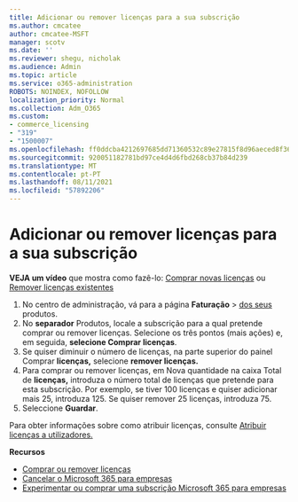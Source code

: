 ```yaml
---
title: Adicionar ou remover licenças para a sua subscrição
ms.author: cmcatee
author: cmcatee-MSFT
manager: scotv
ms.date: ''
ms.reviewer: shegu, nicholak
ms.audience: Admin
ms.topic: article
ms.service: o365-administration
ROBOTS: NOINDEX, NOFOLLOW
localization_priority: Normal
ms.collection: Adm_O365
ms.custom:
- commerce_licensing
- "319"
- "1500007"
ms.openlocfilehash: ff0ddcba4212697685dd71360532c89e27815f8d96aeced8f36c7416bdbebf64
ms.sourcegitcommit: 920051182781bd97ce4d4d6fbd268cb37b84d239
ms.translationtype: MT
ms.contentlocale: pt-PT
ms.lasthandoff: 08/11/2021
ms.locfileid: "57892206"
---
```

# <a name="add-or-remove-licenses-for-your-subscription"></a>Adicionar ou remover licenças para a sua subscrição

**VEJA um vídeo** que mostra como fazê-lo: [Comprar novas licenças](https://go.microsoft.com/fwlink/p/?linkid=2154857) ou [Remover licenças existentes](https://go.microsoft.com/fwlink/p/?linkid=2154938)

1. No centro de administração, vá para a página **Faturação**  >  [dos seus](https://go.microsoft.com/fwlink/p/?linkid=842054) produtos.
2. No **separador** Produtos, locale a subscrição para a qual pretende comprar ou remover licenças. Selecione os três pontos (mais ações) e, em seguida, **selecione Comprar licenças**.
3. Se quiser diminuir o número de licenças, na parte superior do painel Comprar **licenças,** selecione **remover licenças.**
4. Para comprar ou remover  licenças, em Nova quantidade na caixa Total de **licenças,** introduza o número total de licenças que pretende para esta subscrição. Por exemplo, se tiver 100 licenças e quiser adicionar mais 25, introduza 125. Se quiser remover 25 licenças, introduza 75.
5. Seleccione **Guardar**.

Para obter informações sobre como atribuir licenças, consulte [Atribuir licenças a utilizadores.](https://docs.microsoft.com/microsoft-365/admin/manage/assign-licenses-to-users)

**Recursos**
  
- [Comprar ou remover licenças](https://docs.microsoft.com/microsoft-365/commerce/licenses/buy-licenses)
- [Cancelar o Microsoft 365 para empresas](https://docs.microsoft.com/microsoft-365/commerce/subscriptions/cancel-your-subscription)
- [Experimentar ou comprar uma subscrição Microsoft 365 para empresas](https://docs.microsoft.com/microsoft-365/commerce/try-or-buy-microsoft-365)
